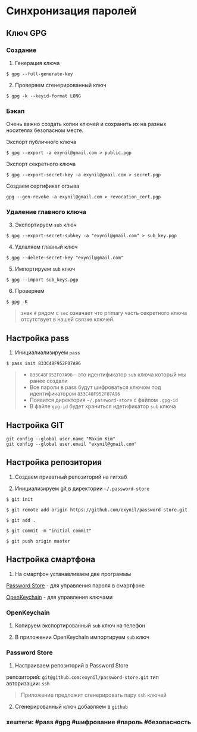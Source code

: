 # Синхронизация паролей

## Ключ GPG

### Создание

1. Генерация ключа
~~~~
$ gpg --full-generate-key
~~~~

2. Проверяем сгенерированный ключ
~~~~
$ gpg -k --keyid-format LONG
~~~~

###  Бэкап

Очень важно создать копии ключей и сохранить их на разных носителях безопасном месте.

Экспорт публичного ключа
~~~~
$ gpg --export -a exynil@gmail.com > public.pgp
~~~~

Экспорт секретного ключа
~~~~
$ gpg --export-secret-key -a exynil@gmail.com > secret.pgp
~~~~

Создаем сертификат отзыва
~~~~
gpg --gen-revoke -a exynil@gmail.com > revocation_cert.pgp
~~~~

### Удаление главного ключа

3. Экспортируем `sub` ключ
~~~~
$ gpg --export-secret-subkey -a "exynil@gmail.com" > sub_key.pgp
~~~~

4. Удлаляем главный ключ
~~~~
$ gpg --delete-secret-key "exynil@gmail.com"
~~~~

5. Импортируем `sub` ключ
~~~~
$ gpg --import sub_keys.pgp
~~~~

6. Проверяем
~~~~
$ gpg -K
~~~~

> знак `#` рядом с `sec` означает что primary часть секретного ключа отсутствует в нашей связке ключей.

## Настройка pass

1. Инициалиализируем `pass`

~~~~
$ pass init 833C48F952F07A96
~~~~

> - `833C48F952F07A96` - это идентификатор `sub` ключа который мы ранее создали
> - Все пароли  в pass будут шифроваться ключом под идентификатором `833C48F952F07A96`
> - Появится директория `~/.password-store` с файлом `.gpg-id`
> - В файле `gpg-id` будет храниться идетификатор `sub` ключа

## Настройка GIT

```
git config --global user.name "Maxim Kim"
git config --global user.email "exynil@gmail.com"
```

## Настройка репозитория

1. Создаем приватный репозиторий на гитхаб

2. Инициализируем git в директории  `~/.password-store`

~~~
$ git init
~~~

~~~~
$ git remote add origin https://github.com/exynil/password-store.git
~~~~

~~~~
$ git add .
~~~~

~~~~
$ git commit -m "initial commit"
~~~~

~~~~
$ git push origin master
~~~~

## Настройка смартфона

1. На смартфон устанавливаем две программы 

[Password Store](https://f-droid.org/ru/packages/dev.msfjarvis.aps/) - для управления пароля в смартфоне

[OpenKeychain](https://f-droid.org/en/packages/org.sufficientlysecure.keychain/) - для управления ключами

### OpenKeychain

1. Копируем экспортированный `sub` ключ на телефон

2. В приложении OpenKeychain импортируем `sub` ключ

###  Password Store

1. Настраиваем репозиторий в Password Store

репозиторий: `git@github.com:exynil/password-store.git`
тип авторизации: `ssh`

> Приложение предложит сгенерировать пару `ssh` ключей

2. Сгенерированный ключ добавляем в `github`

### хештеги:  #pass #gpg #шифрование  #пароль #безопасность